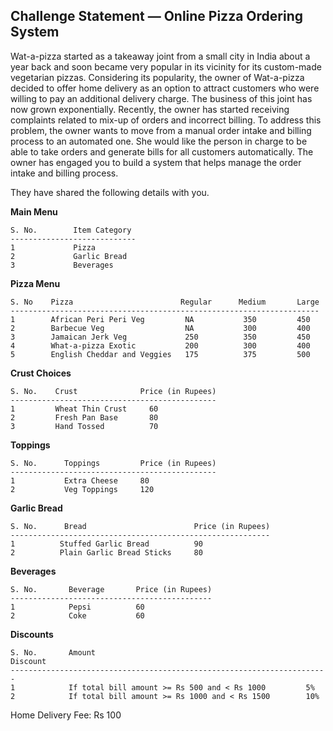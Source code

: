 ## Challenge Statement — Online Pizza Ordering System

Wat-a-pizza started as a takeaway joint from a small city in India about a year back and soon became very popular in its vicinity for its custom-made vegetarian pizzas. Considering its popularity, the owner of Wat-a-pizza decided to offer home delivery as an option to attract customers who were willing to pay an additional delivery charge. The business of this joint has now grown exponentially.
Recently, the owner has started receiving complaints related to mix-up of orders and incorrect billing. To address this problem, the owner wants to move from a manual order intake and billing process to an automated one. She would like the person in charge to be able to take orders and generate bills for all customers automatically.
The owner has engaged you to build a system that helps manage the order intake and billing process.

They have shared the following details with you.

**Main Menu** 

```
S. No.        Item Category
----------------------------
1             Pizza
2             Garlic Bread
3             Beverages
```

**Pizza Menu**

```
S. No    Pizza                        Regular      Medium       Large
---------------------------------------------------------------------
1        African Peri Peri Veg         NA           350         450
2        Barbecue Veg                  NA           300         400
3        Jamaican Jerk Veg             250          350         450
4        What-a-pizza Exotic           200          300         400
5        English Cheddar and Veggies   175          375         500
```

**Crust Choices**

```
S. No.    Crust              Price (in Rupees)
----------------------------------------------
1         Wheat Thin Crust     60
2         Fresh Pan Base       80
3         Hand Tossed          70
```

**Toppings**

```
S. No.      Toppings         Price (in Rupees)
----------------------------------------------
1           Extra Cheese     80
2           Veg Toppings     120
```

**Garlic Bread**

```
S. No.      Bread                        Price (in Rupees)
----------------------------------------------------------
1          Stuffed Garlic Bread          90
2          Plain Garlic Bread Sticks     80
```

**Beverages**

```
S. No.       Beverage       Price (in Rupees)
---------------------------------------------
1            Pepsi          60
2            Coke           60
```

**Discounts**

```
S. No.       Amount                                            Discount
-----------------------------------------------------------------------
1            If total bill amount >= Rs 500 and < Rs 1000         5%
2            If total bill amount >= Rs 1000 and < Rs 1500        10%
```

Home Delivery Fee: Rs 100


